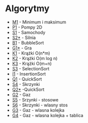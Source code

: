 # Algorytmy 

* [M1](https://github.com/anna-wro/algorithms/blob/master/M1%20-%20Minimum%20i%20maksimum.md) - Minimum i maksimum
* [P1](https://github.com/anna-wro/algorithms/blob/master/P1%20-%20Pompy%202D.md) - Pompy 2D
* [S1](https://github.com/anna-wro/algorithms/blob/master/S1%20-%20Samochody.md) - Samochody
* [S2\*](https://github.com/anna-wro/algorithms/blob/master/S2*%20-%20Silnia.md) - Silnia
* [B1](https://github.com/anna-wro/algorithms/blob/master/B1%20-%20BubbleSort.md) - BubbleSort
* [G1\*](https://github.com/anna-wro/algorithms/blob/master/G1*%20-%20Gra.md) - Gra
* [K1](https://github.com/anna-wro/algorithms/blob/master/K1%20-%20Kr%C4%85%C5%BCki%20O(n*m).md) - Krążki O(n\*m)
* [K2](https://github.com/anna-wro/algorithms/blob/master/K2%20-%20Kr%C4%85%C5%BCki%20O(m%20log%20n).md) - Krążki O(m log n)
* [K3](https://github.com/anna-wro/algorithms/blob/master/K3%20-%20Kr%C4%85%C5%BCki%20O(m%20%2B%20n).md) - Krążki O(m+n)
* [S3](https://github.com/anna-wro/algorithms/blob/master/S3%20-%20SelectionSort.md) - SelectionSort
* [I1](https://github.com/anna-wro/algorithms/blob/master/I1%20-%20InsertionSort.md) - InsertionSort
* [Q1](https://github.com/anna-wro/algorithms/blob/master/Q1%20-%20QuickSort.md) - QuickSort
* [S4](https://github.com/anna-wro/algorithms/blob/master/S4%20-%20Skrzynki.md) - Skrzynki
* [Q2\*](https://github.com/anna-wro/algorithms/blob/master/Q2*%20-QuickSort.md) -QuickSort
* [G2](https://github.com/anna-wro/algorithms/blob/master/G2%20-%20Gaz.md) - Gaz
* [S5](https://github.com/anna-wro/algorithms/blob/master/S5%20-%20Skrzynki%20-%20stos.md) - Srzynki - stosowe
* [S6](https://github.com/anna-wro/algorithms/blob/master/S6%20-%20Skrzynki%20-%20w%C5%82asny%20stos.md) - Skrzynki - wlasny stos
* [G3](https://github.com/anna-wro/algorithms/blob/master/G3%20-%20Gaz%20-%20w%C5%82asna%20kolejka.md) - Gaz - wlasna kolejka
* [G4](https://github.com/anna-wro/algorithms/blob/master/G4%20-%20Gaz%20-%20w%C5%82asna%20kolejka%20%2B%20tablica.md) - Gaz - wlasna kolejka + tablica
